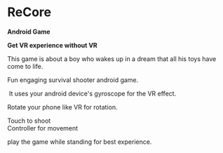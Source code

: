 # ReCore
<p><strong>Android Game</strong></p>

<p><strong>Get VR experience without VR</strong></p>
<p>This game is about a boy who wakes up in a dream that all his toys have come to life.</p>
<p>Fun engaging survival shooter android&nbsp;game.</p>
<p>&nbsp;It uses your android device's gyroscope for the VR effect.</p>
<p>Rotate your phone like VR for rotation.</p>
<p>Touch to shoot<br>Controller for movement</p>
<p>play the game while standing for best experience.</p>
<p><br></p>
<p><br></p>
